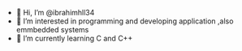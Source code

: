 - 👋 Hi, I’m @ibrahimhll34
- 👀 I’m interested in programming and developing application ,also emmbedded systems
- 🌱 I’m currently learning C and C++

<!---
ibrahimhll34/ibrahimhll34 is a ✨ special ✨ repository because its `README.md` (this file) appears on your GitHub profile.
You can click the Preview link to take a look at your changes.
--->
